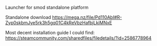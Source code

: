 Launcher for smod standalone platform

Standalone download
 https://mega.nz/file/Pd110AbI#R-Zyp0skbmJye5rk3h5gq01C4kReVbzHafbjLkiMNxE

Most decent installation guide I could find:  https://steamcommunity.com/sharedfiles/filedetails/?id=2586778964
